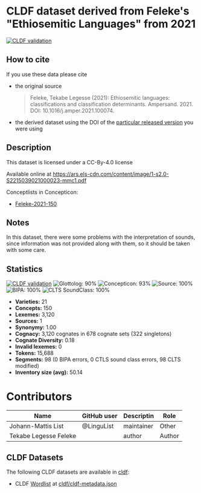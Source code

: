# CLDF dataset derived from Feleke's "Ethiosemitic Languages" from 2021

[![CLDF validation](https://github.com/lexibank/felekesemitic/workflows/CLDF-validation/badge.svg)](https://github.com/lexibank/felekesemitic/actions?query=workflow%3ACLDF-validation)

## How to cite

If you use these data please cite
- the original source
  > Feleke, Tekabe Legesse (2021): Ethiosemitic languages: classifications and classification determinants. Ampersand. 2021. DOI: 10.1016/j.amper.2021.100074.
- the derived dataset using the DOI of the [particular released version](../../releases/) you were using

## Description


This dataset is licensed under a CC-By-4.0 license

Available online at https://ars.els-cdn.com/content/image/1-s2.0-S2215039021000023-mmc1.pdf


Conceptlists in Concepticon:
- [Feleke-2021-150](https://concepticon.clld.org/contributions/Feleke-2021-150)
## Notes

In this dataset, there were some problems with the interpretation of sounds, since information was not provided along with them, so it should be taken with some care.



## Statistics


[![CLDF validation](https://github.com/lexibank/felekesemitic/workflows/CLDF-validation/badge.svg)](https://github.com/lexibank/felekesemitic/actions?query=workflow%3ACLDF-validation)
![Glottolog: 90%](https://img.shields.io/badge/Glottolog-90%25-green.svg "Glottolog: 90%")
![Concepticon: 93%](https://img.shields.io/badge/Concepticon-93%25-green.svg "Concepticon: 93%")
![Source: 100%](https://img.shields.io/badge/Source-100%25-brightgreen.svg "Source: 100%")
![BIPA: 100%](https://img.shields.io/badge/BIPA-100%25-brightgreen.svg "BIPA: 100%")
![CLTS SoundClass: 100%](https://img.shields.io/badge/CLTS%20SoundClass-100%25-brightgreen.svg "CLTS SoundClass: 100%")

- **Varieties:** 21
- **Concepts:** 150
- **Lexemes:** 3,120
- **Sources:** 1
- **Synonymy:** 1.00
- **Cognacy:** 3,120 cognates in 678 cognate sets (322 singletons)
- **Cognate Diversity:** 0.18
- **Invalid lexemes:** 0
- **Tokens:** 15,688
- **Segments:** 98 (0 BIPA errors, 0 CTLS sound class errors, 98 CLTS modified)
- **Inventory size (avg):** 50.14

# Contributors

Name               | GitHub user | Descriptin |Role
---                | ---         | --- | ---
Johann-Mattis List | @LinguList  | maintainer | Other 
Tekabe Legesse Feleke | | author | Author




## CLDF Datasets

The following CLDF datasets are available in [cldf](cldf):

- CLDF [Wordlist](https://github.com/cldf/cldf/tree/master/modules/Wordlist) at [cldf/cldf-metadata.json](cldf/cldf-metadata.json)